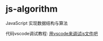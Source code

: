 # js-algorithm

JavaScript 实现数据结构与算法

代码vscode调试教程: [用vscode来调试js文件吧](https://mogiihu.github.io/posts/%E7%94%A8vscode%E6%9D%A5%E8%B0%83%E8%AF%95js%E6%96%87%E4%BB%B6%E5%90%A7/)
